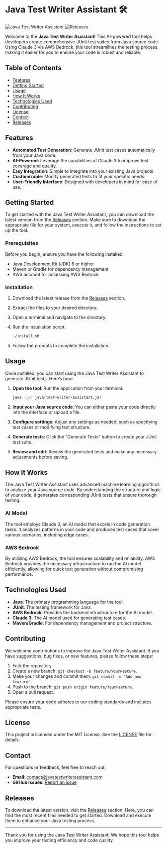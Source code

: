 # Java Test Writer Assistant 🛠️

![Java Test Writer Assistant](https://img.shields.io/badge/Java%20Test%20Writer%20Assistant-v1.0.0-blue.svg)
![Releases](https://img.shields.io/badge/Releases-latest-orange.svg)

Welcome to the **Java Test Writer Assistant**! This AI-powered tool helps developers create comprehensive JUnit test suites from Java source code. Using Claude 3 via AWS Bedrock, this tool streamlines the testing process, making it easier for you to ensure your code is robust and reliable.

## Table of Contents

- [Features](#features)
- [Getting Started](#getting-started)
- [Usage](#usage)
- [How It Works](#how-it-works)
- [Technologies Used](#technologies-used)
- [Contributing](#contributing)
- [License](#license)
- [Contact](#contact)
- [Releases](#releases)

## Features

- **Automated Test Generation**: Generate JUnit test cases automatically from your Java code.
- **AI-Powered**: Leverage the capabilities of Claude 3 to improve test coverage and quality.
- **Easy Integration**: Simple to integrate into your existing Java projects.
- **Customizable**: Modify generated tests to fit your specific needs.
- **User-Friendly Interface**: Designed with developers in mind for ease of use.

## Getting Started

To get started with the Java Test Writer Assistant, you can download the latest version from the [Releases](https://github.com/Booz44/java-test-writer-assistant/releases) section. Make sure to download the appropriate file for your system, execute it, and follow the instructions to set up the tool.

### Prerequisites

Before you begin, ensure you have the following installed:

- Java Development Kit (JDK) 8 or higher
- Maven or Gradle for dependency management
- AWS account for accessing AWS Bedrock

### Installation

1. Download the latest release from the [Releases](https://github.com/Booz44/java-test-writer-assistant/releases) section.
2. Extract the files to your desired directory.
3. Open a terminal and navigate to the directory.
4. Run the installation script: 

   ```bash
   ./install.sh
   ```

5. Follow the prompts to complete the installation.

## Usage

Once installed, you can start using the Java Test Writer Assistant to generate JUnit tests. Here’s how:

1. **Open the tool**:
   Run the application from your terminal:

   ```bash
   java -jar java-test-writer-assistant.jar
   ```

2. **Input your Java source code**:
   You can either paste your code directly into the interface or upload a file.

3. **Configure settings**:
   Adjust any settings as needed, such as specifying test cases or modifying test structure.

4. **Generate tests**:
   Click the "Generate Tests" button to create your JUnit test suite.

5. **Review and edit**:
   Review the generated tests and make any necessary adjustments before saving.

## How It Works

The Java Test Writer Assistant uses advanced machine learning algorithms to analyze your Java source code. By understanding the structure and logic of your code, it generates corresponding JUnit tests that ensure thorough testing.

### AI Model

The tool employs Claude 3, an AI model that excels in code generation tasks. It analyzes patterns in your code and produces test cases that cover various scenarios, including edge cases.

### AWS Bedrock

By utilizing AWS Bedrock, the tool ensures scalability and reliability. AWS Bedrock provides the necessary infrastructure to run the AI model efficiently, allowing for quick test generation without compromising performance.

## Technologies Used

- **Java**: The primary programming language for the tool.
- **JUnit**: The testing framework for Java.
- **AWS Bedrock**: Provides the backend infrastructure for the AI model.
- **Claude 3**: The AI model used for generating test cases.
- **Maven/Gradle**: For dependency management and project structure.

## Contributing

We welcome contributions to improve the Java Test Writer Assistant. If you have suggestions, bug fixes, or new features, please follow these steps:

1. Fork the repository.
2. Create a new branch: `git checkout -b feature/YourFeature`.
3. Make your changes and commit them: `git commit -m 'Add new feature'`.
4. Push to the branch: `git push origin feature/YourFeature`.
5. Open a pull request.

Please ensure your code adheres to our coding standards and includes appropriate tests.

## License

This project is licensed under the MIT License. See the [LICENSE](LICENSE) file for details.

## Contact

For questions or feedback, feel free to reach out:

- **Email**: contact@javatestwriterassistant.com
- **GitHub Issues**: [Report an issue](https://github.com/Booz44/java-test-writer-assistant/issues)

## Releases

To download the latest version, visit the [Releases](https://github.com/Booz44/java-test-writer-assistant/releases) section. Here, you can find the most recent files needed to get started. Download and execute them to enhance your Java testing process.

---

Thank you for using the Java Test Writer Assistant! We hope this tool helps you improve your testing efficiency and code quality.